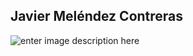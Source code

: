﻿## Javier Meléndez Contreras

![enter image description here](https://i.ibb.co/xSVHFpW/Diagrama-de-relaciones-Futbol-Maniakos.png)
